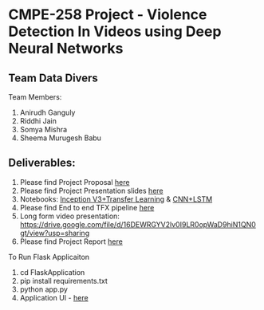 # CMPE-258 Project - Violence Detection In Videos using Deep Neural Networks

## Team Data Divers
Team Members:
1. Anirudh Ganguly
2. Riddhi Jain
3. Somya Mishra
4. Sheema Murugesh Babu

## Deliverables:
1. Please find Project Proposal [here](https://github.com/rridhi-jain/voilence-detection/blob/main/Documentation/CMPE-258%20Project%20Proposal_DataDivers.docx)
2. Please find Project Presentation slides [here](https://github.com/rridhi-jain/voilence-detection/blob/main/Documentation/CMPE%20258_Project%20Presentation_DataDivers.pptx)
3. Notebooks: [Inception V3+Transfer Learning](https://github.com/rridhi-jain/voilence-detection/blob/main/Notebooks/InceptionV3_Violence_Detection.ipynb) & [CNN+LSTM](https://github.com/rridhi-jain/voilence-detection/blob/main/Notebooks/CNN%2BLSTM_Violence_Detection.ipynb)
4. Please find End to end TFX pipeline [here](https://github.com/rridhi-jain/voilence-detection/blob/main/Notebooks/TFXPipeline.ipynb)
5. Long form video presentation: https://drive.google.com/file/d/16DEWRGYV2lv0I9LR0opWaD9hiN1QN0gt/view?usp=sharing
6. Please find Project Report [here](https://github.com/rridhi-jain/voilence-detection/blob/main/Documentation/CMPE258%20Project%20Report_DataDivers.pdf)


To Run Flask Applicaiton
1. cd FlaskApplication
2. pip install requirements.txt
3. python app.py
4. Application UI - [here](https://github.com/rridhi-jain/voilence-detection/blob/main/ScreenShots/Screen%20Shot%202021-05-16%20at%2010.25.35%20PM.png)

